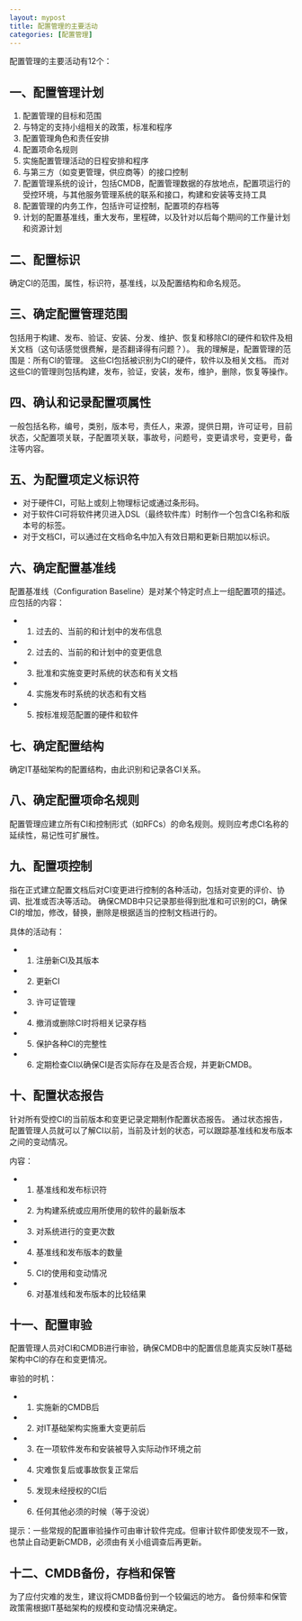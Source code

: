 ```yaml
---
layout: mypost
title: 配置管理的主要活动
categories: [配置管理]
---
```


配置管理的主要活动有12个：

## 一、配置管理计划

1. 配置管理的目标和范围
2. 与特定的支持小组相关的政策，标准和程序
3. 配置管理角色和责任安排
4. 配置项命名规则
5. 实施配置管理活动的日程安排和程序
6. 与第三方（如变更管理，供应商等）的接口控制
7. 配置管理系统的设计，包括CMDB，配置管理数据的存放地点，配置项运行的受控环境，与其他服务管理系统的联系和接口，构建和安装等支持工具
8. 配置管理的内务工作，包括许可证控制，配置项的存档等
9. 计划的配置基准线，重大发布，里程碑，以及针对以后每个期间的工作量计划和资源计划

## 二、配置标识

确定CI的范围，属性，标识符，基准线，以及配置结构和命名规范。

## 三、确定配置管理范围

包括用于构建、发布、验证、安装、分发、维护、恢复和移除CI的硬件和软件及相关文档（这句话感觉很费解，是否翻译得有问题？）。
我的理解是，配置管理的范围是：所有CI的管理。
这些CI包括被识别为CI的硬件，软件以及相关文档。
而对这些CI的管理则包括构建，发布，验证，安装，发布，维护，删除，恢复等操作。

## 四、确认和记录配置项属性

一般包括名称，编号，类别，版本号，责任人，来源，提供日期，许可证号，目前状态，父配置项关联，子配置项关联，事故号，问题号，变更请求号，变更号，备注等内容。

## 五、为配置项定义标识符

+ 对于硬件CI，可贴上或刻上物理标记或通过条形码。
+ 对于软件CI可将软件拷贝进入DSL（最终软件库）时制作一个包含CI名称和版本号的标签。
+ 对于文档CI，可以通过在文档命名中加入有效日期和更新日期加以标识。

## 六、确定配置基准线

配置基准线（Configuration Baseline）是对某个特定时点上一组配置项的描述。
应包括的内容：

+ 1. 过去的、当前的和计划中的发布信息
+ 2. 过去的、当前的和计划中的变更信息
+ 3. 批准和实施变更时系统的状态和有关文档
+ 4. 实施发布时系统的状态和有文档
+ 5. 按标准规范配置的硬件和软件

## 七、确定配置结构

确定IT基础架构的配置结构，由此识别和记录各CI关系。

## 八、确定配置项命名规则

配置管理应建立所有CI和控制形式（如RFCs）的命名规则。规则应考虑CI名称的延续性，易记性可扩展性。

## 九、配置项控制

指在正式建立配置文档后对CI变更进行控制的各种活动，包括对变更的评价、协调、批准或否决等活动。
确保CMDB中只记录那些得到批准和可识别的CI，确保CI的增加，修改，替换，删除是根据适当的控制文档进行的。

具体的活动有：

+ 1. 注册新CI及其版本
+ 2. 更新CI
+ 3. 许可证管理
+ 4. 撤消或删除CI时将相关记录存档
+ 5. 保护各种CI的完整性
+ 6. 定期检查CI以确保CI是否实际存在及是否合规，并更新CMDB。

## 十、配置状态报告

针对所有受控CI的当前版本和变更记录定期制作配置状态报告。
通过状态报告，配置管理人员就可以了解CI以前，当前及计划的状态，可以跟踪基准线和发布版本之间的变动情况。

内容：

+ 1. 基准线和发布标识符
+ 2. 为构建系统或应用所使用的软件的最新版本
+ 3. 对系统进行的变更次数
+ 4. 基准线和发布版本的数量
+ 5. CI的使用和变动情况
+ 6. 对基准线和发布版本的比较结果

## 十一、配置审验

配置管理人员对CI和CMDB进行审验，确保CMDB中的配置信息能真实反映IT基础架构中CI的存在和变更情况。

审验的时机：

+ 1. 实施新的CMDB后
+ 2. 对IT基础架构实施重大变更前后
+ 3. 在一项软件发布和安装被导入实际动作环境之前
+ 4. 灾难恢复后或事故恢复正常后
+ 5. 发现未经授权的CI后
+ 6. 任何其他必须的时候（等于没说）

提示：一些常规的配置审验操作可由审计软件完成。但审计软件即使发现不一致，也禁止自动更新CMDB，必须由有关小组调查后再更新。

## 十二、CMDB备份，存档和保管

为了应付灾难的发生，建议将CMDB备份到一个较偏远的地方。
备份频率和保管政策需根据IT基础架构的规模和变动情况来确定。
